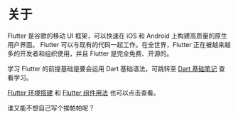 # 关于

Flutter 是谷歌的移动 UI 框架，可以快速在 iOS 和 Android 上构建高质量的原生用户界面。 Flutter 可以与现有的代码一起工作。在全世界，Flutter 正在被越来越多的开发者和组织使用，并且 Flutter 是完全免费、开源的。

学习 Flutter 的前提基础是要会运用 Dart 基础语法，可跳转至 [Dart 基础笔记](./dart/dart-base-note.md) 查看学习。

[Flutter 环境搭建](./flutter-note/flutter-env-setup.md) 和 [Flutter 组件用法](./flutter-note/flutter-wudget-study.md) 也可以点击查看。

谁又能不想自己写个挨帕帕呢？
